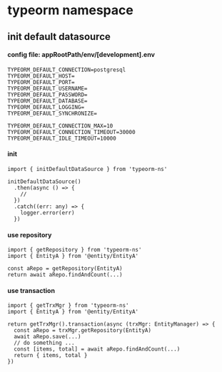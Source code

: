# typeorm namespace

## init default datasource

#### config file: appRootPath/env/[development].env

```
TYPEORM_DEFAULT_CONNECTION=postgresql
TYPEORM_DEFAULT_HOST=
TYPEORM_DEFAULT_PORT=
TYPEORM_DEFAULT_USERNAME=
TYPEORM_DEFAULT_PASSWORD=
TYPEORM_DEFAULT_DATABASE=
TYPEORM_DEFAULT_LOGGING=
TYPEORM_DEFAULT_SYNCHRONIZE=

TYPEORM_DEFAULT_CONNECTION_MAX=10
TYPEORM_DEFAULT_CONNECTION_TIMEOUT=30000
TYPEORM_DEFAULT_IDLE_TIMEOUT=10000
```

#### init

```
import { initDefaultDataSource } from 'typeorm-ns'

initDefaultDataSource()
  .then(async () => {
    //
  })
  .catch((err: any) => {
    logger.error(err)
  })
```

#### use repository

```
import { getRepository } from 'typeorm-ns'
import { EntityA } from '@entity/EntityA'

const aRepo = getRepository(EntityA)
return await aRepo.findAndCount(...)
```

#### use transaction

```
import { getTrxMgr } from 'typeorm-ns'
import { EntityA } from '@entity/EntityA'

return getTrxMgr().transaction(async (trxMgr: EntityManager) => {
  const aRepo = trxMgr.getRepository(EntityA)
  await aRepo.save(...)
  // do something ...
  const [items, total] = await aRepo.findAndCount(...)
  return { items, total }
})
```
